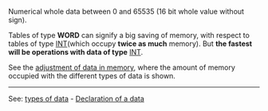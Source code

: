 Numerical whole data between 0 and 65535 (16 bit whole value without sign).

Tables of type **WORD** can signify a big saving of memory,
with respect to tables of type [INT](data_of_type_int.md)(which occupy **twice as much** memory). 
But **the fastest will be operations with data of type** [INT](data_of_type_int.md).

See the [adjustment of data in memory](adjustment_of_data_in_memory.md), where the amount of memory 
occupied with the different types of data is shown.

---------------------------------------
See: [types of data](types_of_data.md) - [Declaration of a data](declaration_of_a_variabledot.md)

